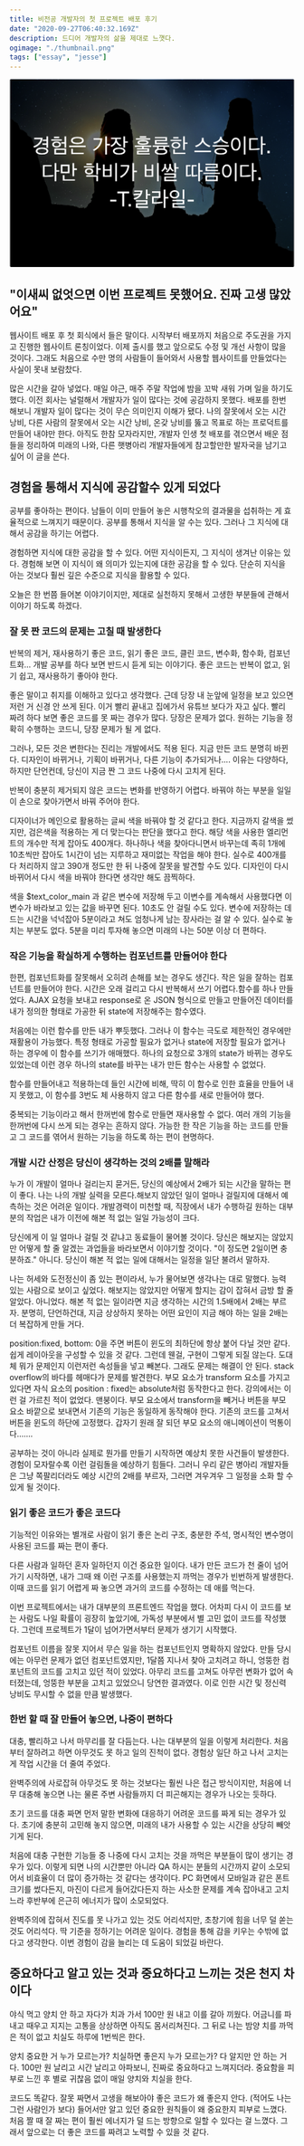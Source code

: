 ```yaml
---
title: 비전공 개발자의 첫 프로젝트 배포 후기
date: "2020-09-27T06:40:32.169Z"
description: 드디어 개발자의 삶을 제대로 느꼇다.
ogimage: "./thumbnail.png"
tags: ["essay", "jesse"]
---
```


![썸네일](thumbnail.png)

## "이새씨 없엇으면 이번 프로젝트 못했어요. 진짜 고생 많았어요"

웹사이트 배포 후 첫 회식에서 들은 말이다. 시작부터 배포까지 처음으로 주도권을 가지고 진행한 웹사이트 론칭이었다. 이제 출시를 했고 앞으로도 수정 및 개선 사항이 많을 것이다. 그래도 처음으로 수만 명의 사람들이 들어와서 사용할 웹사이트를 만들었다는 사실이 못내 보람찼다.

많은 시간을 갈아 넣었다. 매일 야근, 매주 주말 작업에 밤을 꼬박 새워 가며 일을 하기도 했다. 이전 회사는 널럴해서 개발자가 일이 많다는 것에 공감하지 못했다. 배포를 한번 해보니 개발자 일이 많다는 것이 무슨 의미인지 이해가 됐다. 나의 잘못에서 오는 시간 낭비, 다른 사람의 잘못에서 오는 시간 낭비, 온갖 낭비를 뚫고 목표로 하는 프로덕트를 만들어 내야만 한다.
아직도 한참 모자라지만, 개발자 인생 첫 배포를 겪으면서 배운 점들을 정리하여 미래의 나와, 다른 햇병아리 개발자들에게 참고할만한 발자국을 남기고 싶어 이 글을 쓴다.

## 경험을 통해서 지식에 공감할수 있게 되었다

공부를 좋아하는 편이다. 남들이 이미 만들어 놓은 시행착오의 결과물을 섭취하는 게 효율적으로 느껴지기 때문이다. 공부를 통해서 지식을 알 수는 있다. 그러나 그 지식에 대해서 공감을 하기는 어렵다.

경험하면 지식에 대한 공감을 할 수 있다. 어떤 지식이든지, 그 지식이 생겨난 이유는 있다. 경험해 보면 이 지식이 왜 의미가 있는지에 대한 공감을 할 수 있다. 단순히 지식을 아는 것보다 훨씬 깊은 수준으로 지식을 활용할 수 있다.

오늘은 한 번쯤 들어본 이야기이지만, 제대로 실천하지 못해서 고생한 부분들에 관해서 이야기 하도록 하겠다.

### 잘 못 짠 코드의 문제는 고칠 때 발생한다

반복의 제거, 재사용하기 좋은 코드, 읽기 좋은 코드, 클린 코드, 변수화, 함수화, 컴포넌트화... 개발 공부를 하다 보면 반드시 듣게 되는 이야기다. 좋은 코드는 반복이 없고, 읽기 쉽고, 재사용하기 좋아야 한다.

좋은 말이고 취지를 이해하고 있다고 생각했다. 근데 당장 내 눈앞에 일정을 보고 있으면 저런 거 신경 안 쓰게 된다. 이거 빨리 끝내고 집에가서 유튜브 보다가 자고 싶다. 빨리 짜려 하다 보면 좋은 코드를 못 짜는 경우가 많다. 당장은 문제가 없다. 원하는 기능을 정확히 수행하는 코드니, 당장 문제가 될 게 없다.

그러나, 모든 것은 변한다는 진리는 개발에서도 적용 된다. 지금 만든 코드 분명히 바뀐다. 디자인이 바뀌거나, 기획이 바뀌거나, 다른 기능이 추가되거나.... 이유는 다양하다, 하지만 단언컨데, 당신이 지금 짠 그 코드 나중에 다시 고치게 된다.

반복이 충분히 제거되지 않은 코드는 변화를 반영하기 어렵다. 바꿔야 하는 부분을 일일이 손으로 찾아가면서 바꿔 주어야 한다.

디자이너가 메인으로 활용하는 글씨 색을 바꿔야 할 것 같다고 한다. 지금까지 갈색을 썼지만, 검은색을 적용하는 게 더 맞는다는 판단을 했다고 한다. 해당 색을 사용한 엘리먼트의 개수만 적게 잡아도 400개다. 하나하나 색을 찾아다니면서 바꾸는데 족히 1개에 10초씩만 잡아도 1시간이 넘는 지루하고 재미없는 작업을 해야 한다. 실수로 400개를 다 처리하지 않고 390개 정도만 한 뒤 나중에 잘못을 발견할 수도 있다. 디자인이 다시 바뀌어서 다시 색을 바꿔야 한다면 생각만 해도 끔찍하다.

색을 \$text_color_main 과 같은 변수에 저장해 두고 이변수를 계속해서 사용했다면 이 변수가 바라보고 있는 값을 바꾸면 된다. 10초도 안 걸릴 수도 있다. 변수에 저장하는 데 드는 시간을 넉넉잡아 5분이라고 쳐도 엄청나게 남는 장사라는 걸 알 수 있다. 실수로 놓치는 부분도 없다. 5분을 미리 투자해 놓으면 미래의 나는 50분 이상 더 편하다.

### 작은 기능을 확실하게 수행하는 컴포넌트를 만들어야 한다

한편, 컴포넌트화를 잘못해서 오히려 손해를 보는 경우도 생긴다. 작은 일을 잘하는 컴포넌트를 만들어야 한다. 시간은 오래 걸리고 다시 반복해서 쓰기 어렵다.함수를 하나 만들었다. AJAX 요청을 보내고 response로 온 JSON 형식으로 만들고 만들어진 데이터를 내가 정의한 형태로 가공한 뒤 state에 저장해주는 함수였다.

처음에는 이런 함수를 만든 내가 뿌듯했다. 그러나 이 함수는 극도로 제한적인 경우에만 재활용이 가능했다. 특정 형태로 가공할 필요가 없거나 state에 저장할 필요가 없거나 하는 경우에 이 함수를 쓰기가 애매했다. 하나의 요청으로 3개의 state가 바뀌는 경우도 있었는데 이런 경우 하나의 state를 바꾸는 내가 만든 함수는 사용할 수 없었다.

함수를 만들어내고 적용하는데 들인 시간에 비해, 딱히 이 함수로 인한 효율을 만들어 내지 못했고, 이 함수를 3번도 체 사용하지 않고 다른 함수를 새로 만들어야 했다.

중복되는 기능이라고 해서 한꺼번에 함수로 만들면 재사용할 수 없다. 여러 개의 기능을 한꺼번에 다시 쓰게 되는 경우는 흔하지 않다. 가능한 한 작은 기능을 하는 코드를 만들고 그 코드를 엮어서 원하는 기능을 하도록 하는 편이 현명하다.

### 개발 시간 산정은 당신이 생각하는 것의 2배를 말해라

누가 이 개발이 얼마나 걸리는지 묻거든, 당신의 예상에서 2배가 되는 시간을 말하는 편이 좋다. 나는 나의 개발 실력을 모른다.해보지 않았던 일이 얼마나 걸릴지에 대해서 예측하는 것은 어려운 일이다. 개발경력이 미천할 때, 직장에서 내가 수행하길 원하는 대부분의 작업은 내가 이전에 해본 적 없는 일일 가능성이 크다.

당신에게 이 일 얼마나 걸릴 것 같냐고 동료들이 물어볼 것이다. 당신은 해보지는 않았지만 어떻게 할 줄 알겠는 과업들을 바라보면서 이야기할 것이다. "이 정도면 2일이면 충분하죠." 아니다. 당신이 해본 적 없는 일에 대해서는 일정을 일단 불려서 말하자.

나는 허세와 도전정신이 좀 있는 편이라서, 누가 물어보면 생각나는 대로 말했다. 능력 있는 사람으로 보이고 싶었다. 해보지는 않았지만 어떻게 할지는 감이 잡혀서 금방 할 줄 알았다. 아니었다. 해본 적 없는 일이라면 지금 생각하는 시간의 1.5배에서 2배는 부르자. 분명히, 단언하건대, 지금 상상하지 못하는 어떤 요인이 지금 해야 하는 일을 2배는 더 복잡하게 만들 거다.

position:fixed, bottom: 0을 주면 버튼이 윈도의 최하단에 항상 붙어 다닐 것만 같다. 쉽게 레이아웃을 구성할 수 있을 것 같다. 그런데 웬걸, 구현이 그렇게 되질 않는다. 도대체 뭐가 문제인지 이런저런 속성들을 넣고 빼본다. 그래도 문제는 해결이 안 된다. stack overflow의 바다를 헤매다가 문제를 발견한다. 부모 요소가 transform 요소를 가지고 있다면 자식 요소의 position : fixed는 absolute처럼 동작한다고 한다. 강의에서는 이런 걸 가르친 적이 없었다. 맨붕이다. 부모 요소에서 transform을 빼거나 버튼을 부모 요소 바깥으로 보내면서 기존의 기능은 동일하게 동작해야 한다. 기존의 코드를 고쳐서 버튼을 윈도의 하단에 고정했다. 갑자기 원래 잘 되던 부모 요소의 애니메이션이 먹통이다…….

공부하는 것이 아니라 실제로 뭔가를 만들기 시작하면 예상치 못한 사건들이 발생한다. 경험이 모자랄수록 이런 걸림돌을 예상하기 힘들다. 그러니 우리 같은 병아리 개발자들은 그냥 쪽팔리더라도 예상 시간의 2배를 부르자, 그러면 겨우겨우 그 일정을 소화 할 수 있게 될 것이다.

### 읽기 좋은 코드가 좋은 코드다

기능적인 이유와는 별개로 사람이 읽기 좋은 논리 구조, 충분한 주석, 명시적인 변수명이 사용된 코드를 짜는 편이 좋다.

다른 사람과 일하던 혼자 일하던지 이건 중요한 일이다. 내가 만든 코드가 천 줄이 넘어가기 시작하면, 내가 그때 왜 이런 구조를 사용했는지 까먹는 경우가 빈번하게 발생한다. 이때 코드를 읽기 어렵게 짜 놓으면 과거의 코드를 수정하는 데 애를 먹는다.

이번 프로젝트에서는 내가 대부분의 프론트엔드 작업을 했다. 어차피 다시 이 코드를 보는 사람도 나일 확률이 굉장히 높았기에, 가독성 부분에서 별 고민 없이 코드를 작성했다. 그런데 프로젝트가 1달이 넘어가면서부터 문제가 생기기 시작했다.

컴포넌트 이름을 잘못 지어서 무슨 일을 하는 컴포넌트인지 명확하지 않았다. 만들 당시에는 아무런 문제가 없던 컴포넌트였지만, 1달쯤 지나서 찾아 고치려고 하니, 엉뚱한 컴포넌트의 코드를 고치고 있던 적이 있었다. 아무리 코드를 고쳐도 아무런 변화가 없어 속 터졌는데, 엉뚱한 부분을 고치고 있었으니 당연한 결과였다. 이로 인한 시간 및 정신력 낭비도 무시할 수 없을 만큼 발생했다.

### 한번 할 때 잘 만들어 놓으면, 나중이 편하다

대충, 빨리하고 나서 마무리를 잘 다듬는다. 나는 대부분의 일을 이렇게 처리한다. 처음부터 잘하려고 하면 아무것도 못 하고 일의 진척이 없다. 경험상 일단 하고 나서 고치는 게 작업 시간을 더 줄여 주었다.

완벽주의에 사로잡혀 아무것도 못 하는 것보다는 훨씬 나은 접근 방식이지만, 처음에 너무 대충해 놓으면 나는 물론 주변 사람들까지 더 피곤해지는 경우가 나오는 듯하다.

초기 코드를 대충 짜면 먼저 말한 변화에 대응하기 어려운 코드를 짜게 되는 경우가 있다. 초기에 충분히 고민해 놓지 않으면, 미래의 내가 사용할 수 있는 시간을 상당히 빼앗기게 된다.

처음에 대충 구현한 기능들 중 나중에 다시 고치는 것을 까먹은 부분들이 많이 생기는 경우가 있다. 이렇게 되면 나의 시간뿐만 아니라 QA 하시는 분들의 시간까지 같이 소모되어서 비효율이 더 많이 증가하는 것 같다는 생각이다. PC 화면에서 모바일과 같은 폰트 크기를 썼다든지, 마진이 다르게 들어갔다든지 하는 사소한 문제를 계속 잡아내고 고치느라 후반부에 은근히 에너지가 많이 소모되었다.

완벽주의에 잡혀서 진도를 못 나가고 있는 것도 어리석지만, 초창기에 힘을 너무 덜 쏟는 것도 어리석다. 딱 기준을 정하기는 어려운 일이다. 경험을 통해 감을 키우는 수밖에 없다고 생각한다. 이번 경험이 감을 늘리는 데 도움이 되었길 바란다.

## 중요하다고 알고 있는 것과 중요하다고 느끼는 것은 천지 차이다

야식 먹고 양치 안 하고 자다가 치과 가서 100만 원 내고 이를 갈아 끼웠다. 어금니를 파내고 때우고 지지는 고통을 상상하면 아직도 몸서리쳐진다. 그 뒤로 나는 밤양 치를 까먹은 적이 없고 치실도 하루에 1번씩은 한다.

양치 중요한 거 누가 모르는가? 치실하면 좋은지 누가 모르는가? 다 알지만 안 하는 거다. 100만 원 날리고 시간 날리고 아파보니, 진짜로 중요하다고 느껴지더라. 중요함을 피부로 느낀 후 별로 귀찮음 없이 매일 양치와 치실을 한다.

코드도 똑같다. 잘못 짜면서 고생을 해보아야 좋은 코드가 왜 좋은지 안다. (적어도 나는 그런 사람인가 보다) 들어서만 알고 있던 중요한 원칙들이 왜 중요한지 피부로 느꼈다. 처음 짤 때 잘 짜는 편이 훨씬 에너지가 덜 드는 방향으로 일할 수 있다는 걸 느꼈다. 그래서 앞으로는 더 좋은 코드를 짜려고 노력할 수 있을 것 같다.
